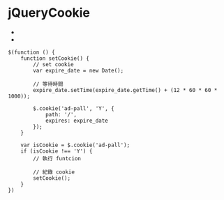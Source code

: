 # jQueryCookie

* <script src="https://cdnjs.cloudflare.com/ajax/libs/jquery/1.11.1/jquery.js"></script>
* <script src="https://cdnjs.cloudflare.com/ajax/libs/jquery-cookie/1.4.1/jquery.cookie.js"></script>

~~~
$(function () {
    function setCookie() {
        // set cookie 
        var expire_date = new Date();

        // 等待時間
        expire_date.setTime(expire_date.getTime() + (12 * 60 * 60 * 1000));

        $.cookie('ad-pall', 'Y', {
            path: '/',
            expires: expire_date
        });
    }

    var isCookie = $.cookie('ad-pall');
    if (isCookie !== 'Y') {
        // 執行 funtcion

        // 紀錄 cookie
        setCookie();
    }
})
~~~
